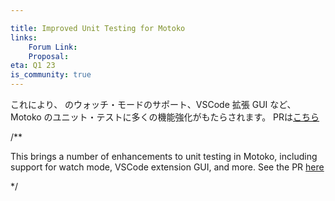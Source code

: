 ```yaml
---

title: Improved Unit Testing for Motoko
links:
    Forum Link:
    Proposal:
eta: Q1 23
is_community: true
---
```

これにより、
のウォッチ・モードのサポート、VSCode 拡張 GUI など、Motoko のユニット・テストに多くの機能強化がもたらされます。
PRは[こちら](https://github.com/dfinity/motoko-base/pull/527)

/**

This brings a number of enhancements to unit testing in Motoko, including
support for watch mode, VSCode extension GUI, and more. See the
PR [here](https://github.com/dfinity/motoko-base/pull/527)

*/
